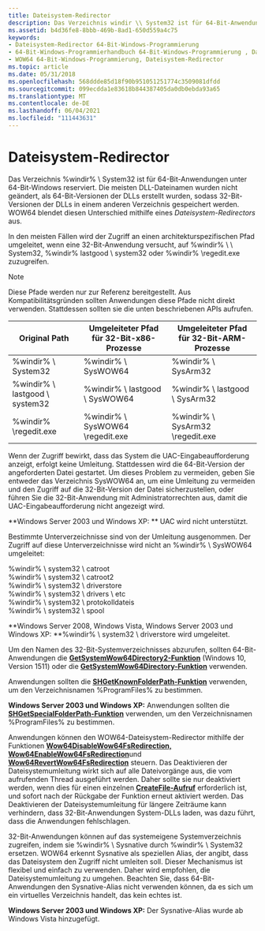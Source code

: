 ```yaml
---
title: Dateisystem-Redirector
description: Das Verzeichnis windir \\ System32 ist für 64-Bit-Anwendungen unter 64-Bit-Windows reserviert.
ms.assetid: b4d36fe8-8bbb-469b-8ad1-650d559a4c75
keywords:
- Dateisystem-Redirector 64-Bit-Windows-Programmierung
- 64-Bit-Windows-Programmierhandbuch 64-Bit-Windows-Programmierung , Dateisystem-Redirector
- WOW64 64-Bit-Windows-Programmierung, Dateisystem-Redirector
ms.topic: article
ms.date: 05/31/2018
ms.openlocfilehash: 568ddde85d18f90b951051251774c3509081dfdd
ms.sourcegitcommit: 099ecdda1e83618b844387405da0db0ebda93a65
ms.translationtype: MT
ms.contentlocale: de-DE
ms.lasthandoff: 06/04/2021
ms.locfileid: "111443631"
---
```

# <a name="file-system-redirector"></a>Dateisystem-Redirector

Das Verzeichnis %windir% \\ System32 ist für 64-Bit-Anwendungen unter 64-Bit-Windows reserviert. Die meisten DLL-Dateinamen wurden nicht geändert, als 64-Bit-Versionen der DLLs erstellt wurden, sodass 32-Bit-Versionen der DLLs in einem anderen Verzeichnis gespeichert werden. WOW64 blendet diesen Unterschied mithilfe eines *Dateisystem-Redirectors* aus.

In den meisten Fällen wird der Zugriff an einen architekturspezifischen Pfad umgeleitet, wenn eine 32-Bit-Anwendung versucht, auf %windir% \\ \\ System32, %windir% lastgood \\ system32 oder %windir% \\regedit.exe zuzugreifen.

> [!Note]  
> Diese Pfade werden nur zur Referenz bereitgestellt. Aus Kompatibilitätsgründen sollten Anwendungen diese Pfade nicht direkt verwenden. Stattdessen sollten sie die unten beschriebenen APIs aufrufen.

 



| Original Path                | Umgeleiteter Pfad für 32-Bit-x86-Prozesse | Umgeleiteter Pfad für 32-Bit-ARM-Prozesse |
|------------------------------|------------------------------------------|------------------------------------------|
| %windir% \\ System32           | %windir% \\ SysWOW64                       | %windir% \\ SysArm32                       |
| %windir% \\ lastgood \\ system32 | %windir% \\ lastgood \\ SysWOW64             | %windir% \\ lastgood \\ SysArm32             |
| %windir% \\regedit.exe        | %windir% \\ SysWOW64 \\regedit.exe          | %windir% \\ SysArm32 \\regedit.exe         |



 

Wenn der Zugriff bewirkt, dass das System die UAC-Eingabeaufforderung anzeigt, erfolgt keine Umleitung. Stattdessen wird die 64-Bit-Version der angeforderten Datei gestartet. Um dieses Problem zu vermeiden, geben Sie entweder das Verzeichnis SysWOW64 an, um eine Umleitung zu vermeiden und den Zugriff auf die 32-Bit-Version der Datei sicherzustellen, oder führen Sie die 32-Bit-Anwendung mit Administratorrechten aus, damit die UAC-Eingabeaufforderung nicht angezeigt wird.

**Windows Server 2003 und Windows XP: ** UAC wird nicht unterstützt.

Bestimmte Unterverzeichnisse sind von der Umleitung ausgenommen. Der Zugriff auf diese Unterverzeichnisse wird nicht an %windir% \\ SysWOW64 umgeleitet: <dl> %windir% \\ system32 \\ catroot  
%windir% \\ system32 \\ catroot2  
%windir% \\ system32 \\ driverstore  
%windir% \\ system32 \\ drivers \\ etc  
%windir% \\ system32 \\ protokolldateis  
%windir% \\ system32 \\ spool  
</dl>

**Windows Server 2008, Windows Vista, Windows Server 2003 und Windows XP: **%windir% \\ system32 \\ driverstore wird umgeleitet.

Um den Namen des 32-Bit-Systemverzeichnisses abzurufen, sollten 64-Bit-Anwendungen die [**GetSystemWow64Directory2-Funktion**](/windows/desktop/api/wow64apiset/nf-wow64apiset-getsystemwow64directory2a) (Windows 10, Version 1511) oder die [**GetSystemWow64Directory-Funktion**](/windows/desktop/api/shlobj_core/nf-shlobj_core-shgetknownfolderpath) verwenden.

Anwendungen sollten die [**SHGetKnownFolderPath-Funktion**](https://www.bing.com/search?q=**SHGetKnownFolderPath**) verwenden, um den Verzeichnisnamen %ProgramFiles% zu bestimmen.

**Windows Server 2003 und Windows XP:** Anwendungen sollten die [**SHGetSpecialFolderPath-Funktion**](/windows/win32/api/shlobj_core/nf-shlobj_core-shgetspecialfolderpatha) verwenden, um den Verzeichnisnamen %ProgramFiles% zu bestimmen.

Anwendungen können den WOW64-Dateisystem-Redirector mithilfe der Funktionen [**Wow64DisableWow64FsRedirection,**](/windows/desktop/api/wow64apiset/nf-wow64apiset-wow64disablewow64fsredirection) [**Wow64EnableWow64FsRedirection**](/windows/desktop/api/winbase/nf-winbase-wow64enablewow64fsredirection)und [**Wow64RevertWow64FsRedirection**](/windows/desktop/api/wow64apiset/nf-wow64apiset-wow64revertwow64fsredirection) steuern. Das Deaktivieren der Dateisystemumleitung wirkt sich auf alle Dateivorgänge aus, die vom aufrufenden Thread ausgeführt werden. Daher sollte sie nur deaktiviert werden, wenn dies für einen einzelnen [**CreateFile-Aufruf**](/windows/desktop/api/fileapi/nf-fileapi-createfilea) erforderlich ist, und sofort nach der Rückgabe der Funktion erneut aktiviert werden. Das Deaktivieren der Dateisystemumleitung für längere Zeiträume kann verhindern, dass 32-Bit-Anwendungen System-DLLs laden, was dazu führt, dass die Anwendungen fehlschlagen.

32-Bit-Anwendungen können auf das systemeigene Systemverzeichnis zugreifen, indem sie %windir% \\ Sysnative durch %windir% \\ System32 ersetzen. WOW64 erkennt Sysnative als speziellen Alias, der angibt, dass das Dateisystem den Zugriff nicht umleiten soll. Dieser Mechanismus ist flexibel und einfach zu verwenden. Daher wird empfohlen, die Dateisystemumleitung zu umgehen. Beachten Sie, dass 64-Bit-Anwendungen den Sysnative-Alias nicht verwenden können, da es sich um ein virtuelles Verzeichnis handelt, das kein echtes ist.

**Windows Server 2003 und Windows XP:** Der Sysnative-Alias wurde ab Windows Vista hinzugefügt.

 

 